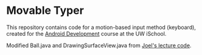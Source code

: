 # Movable Typer
This repository contains code for a motion-based input method (keyboard), created for the [Android Development](https://canvas.uw.edu/courses/1160645) course at the UW iSchool.

Modified Ball.java and DrawingSurfaceView.java from [Joel's lecture code](https://github.com/info448/lecture15-graphics/tree/complete/app/src/main/java/edu/uw/graphicsdemo).
